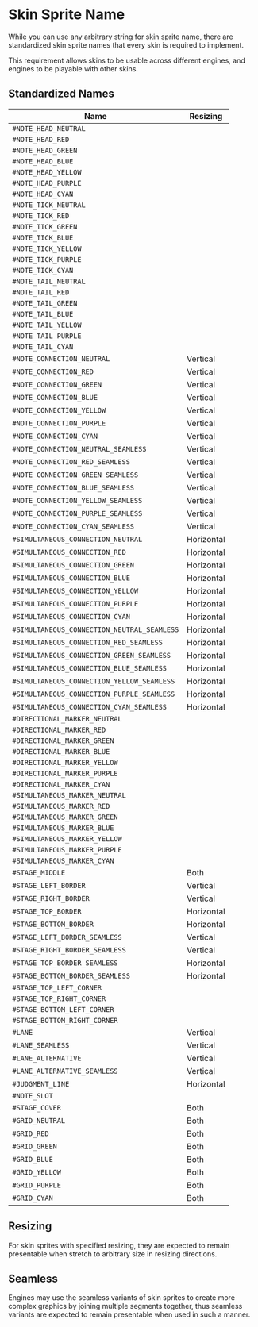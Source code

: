 # Skin Sprite Name

While you can use any arbitrary string for skin sprite name, there are standardized skin sprite names that every skin is required to implement.

This requirement allows skins to be usable across different engines, and engines to be playable with other skins.

## Standardized Names

| Name                                        | Resizing   |
| ------------------------------------------- | ---------- |
| `#NOTE_HEAD_NEUTRAL`                        |            |
| `#NOTE_HEAD_RED`                            |            |
| `#NOTE_HEAD_GREEN`                          |            |
| `#NOTE_HEAD_BLUE`                           |            |
| `#NOTE_HEAD_YELLOW`                         |            |
| `#NOTE_HEAD_PURPLE`                         |            |
| `#NOTE_HEAD_CYAN`                           |            |
| `#NOTE_TICK_NEUTRAL`                        |            |
| `#NOTE_TICK_RED`                            |            |
| `#NOTE_TICK_GREEN`                          |            |
| `#NOTE_TICK_BLUE`                           |            |
| `#NOTE_TICK_YELLOW`                         |            |
| `#NOTE_TICK_PURPLE`                         |            |
| `#NOTE_TICK_CYAN`                           |            |
| `#NOTE_TAIL_NEUTRAL`                        |            |
| `#NOTE_TAIL_RED`                            |            |
| `#NOTE_TAIL_GREEN`                          |            |
| `#NOTE_TAIL_BLUE`                           |            |
| `#NOTE_TAIL_YELLOW`                         |            |
| `#NOTE_TAIL_PURPLE`                         |            |
| `#NOTE_TAIL_CYAN`                           |            |
| `#NOTE_CONNECTION_NEUTRAL`                  | Vertical   |
| `#NOTE_CONNECTION_RED`                      | Vertical   |
| `#NOTE_CONNECTION_GREEN`                    | Vertical   |
| `#NOTE_CONNECTION_BLUE`                     | Vertical   |
| `#NOTE_CONNECTION_YELLOW`                   | Vertical   |
| `#NOTE_CONNECTION_PURPLE`                   | Vertical   |
| `#NOTE_CONNECTION_CYAN`                     | Vertical   |
| `#NOTE_CONNECTION_NEUTRAL_SEAMLESS`         | Vertical   |
| `#NOTE_CONNECTION_RED_SEAMLESS`             | Vertical   |
| `#NOTE_CONNECTION_GREEN_SEAMLESS`           | Vertical   |
| `#NOTE_CONNECTION_BLUE_SEAMLESS`            | Vertical   |
| `#NOTE_CONNECTION_YELLOW_SEAMLESS`          | Vertical   |
| `#NOTE_CONNECTION_PURPLE_SEAMLESS`          | Vertical   |
| `#NOTE_CONNECTION_CYAN_SEAMLESS`            | Vertical   |
| `#SIMULTANEOUS_CONNECTION_NEUTRAL`          | Horizontal |
| `#SIMULTANEOUS_CONNECTION_RED`              | Horizontal |
| `#SIMULTANEOUS_CONNECTION_GREEN`            | Horizontal |
| `#SIMULTANEOUS_CONNECTION_BLUE`             | Horizontal |
| `#SIMULTANEOUS_CONNECTION_YELLOW`           | Horizontal |
| `#SIMULTANEOUS_CONNECTION_PURPLE`           | Horizontal |
| `#SIMULTANEOUS_CONNECTION_CYAN`             | Horizontal |
| `#SIMULTANEOUS_CONNECTION_NEUTRAL_SEAMLESS` | Horizontal |
| `#SIMULTANEOUS_CONNECTION_RED_SEAMLESS`     | Horizontal |
| `#SIMULTANEOUS_CONNECTION_GREEN_SEAMLESS`   | Horizontal |
| `#SIMULTANEOUS_CONNECTION_BLUE_SEAMLESS`    | Horizontal |
| `#SIMULTANEOUS_CONNECTION_YELLOW_SEAMLESS`  | Horizontal |
| `#SIMULTANEOUS_CONNECTION_PURPLE_SEAMLESS`  | Horizontal |
| `#SIMULTANEOUS_CONNECTION_CYAN_SEAMLESS`    | Horizontal |
| `#DIRECTIONAL_MARKER_NEUTRAL`               |            |
| `#DIRECTIONAL_MARKER_RED`                   |            |
| `#DIRECTIONAL_MARKER_GREEN`                 |            |
| `#DIRECTIONAL_MARKER_BLUE`                  |            |
| `#DIRECTIONAL_MARKER_YELLOW`                |            |
| `#DIRECTIONAL_MARKER_PURPLE`                |            |
| `#DIRECTIONAL_MARKER_CYAN`                  |            |
| `#SIMULTANEOUS_MARKER_NEUTRAL`              |            |
| `#SIMULTANEOUS_MARKER_RED`                  |            |
| `#SIMULTANEOUS_MARKER_GREEN`                |            |
| `#SIMULTANEOUS_MARKER_BLUE`                 |            |
| `#SIMULTANEOUS_MARKER_YELLOW`               |            |
| `#SIMULTANEOUS_MARKER_PURPLE`               |            |
| `#SIMULTANEOUS_MARKER_CYAN`                 |            |
| `#STAGE_MIDDLE`                             | Both       |
| `#STAGE_LEFT_BORDER`                        | Vertical   |
| `#STAGE_RIGHT_BORDER`                       | Vertical   |
| `#STAGE_TOP_BORDER`                         | Horizontal |
| `#STAGE_BOTTOM_BORDER`                      | Horizontal |
| `#STAGE_LEFT_BORDER_SEAMLESS`               | Vertical   |
| `#STAGE_RIGHT_BORDER_SEAMLESS`              | Vertical   |
| `#STAGE_TOP_BORDER_SEAMLESS`                | Horizontal |
| `#STAGE_BOTTOM_BORDER_SEAMLESS`             | Horizontal |
| `#STAGE_TOP_LEFT_CORNER`                    |            |
| `#STAGE_TOP_RIGHT_CORNER`                   |            |
| `#STAGE_BOTTOM_LEFT_CORNER`                 |            |
| `#STAGE_BOTTOM_RIGHT_CORNER`                |            |
| `#LANE`                                     | Vertical   |
| `#LANE_SEAMLESS`                            | Vertical   |
| `#LANE_ALTERNATIVE`                         | Vertical   |
| `#LANE_ALTERNATIVE_SEAMLESS`                | Vertical   |
| `#JUDGMENT_LINE`                            | Horizontal |
| `#NOTE_SLOT`                                |            |
| `#STAGE_COVER`                              | Both       |
| `#GRID_NEUTRAL`                             | Both       |
| `#GRID_RED`                                 | Both       |
| `#GRID_GREEN`                               | Both       |
| `#GRID_BLUE`                                | Both       |
| `#GRID_YELLOW`                              | Both       |
| `#GRID_PURPLE`                              | Both       |
| `#GRID_CYAN`                                | Both       |

## Resizing

For skin sprites with specified resizing, they are expected to remain presentable when stretch to arbitrary size in resizing directions.

## Seamless

Engines may use the seamless variants of skin sprites to create more complex graphics by joining multiple segments together, thus seamless variants are expected to remain presentable when used in such a manner.
